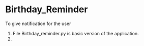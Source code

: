 # Birthday_Reminder
To give notification for the user
1. File Birthday_reminder.py is basic version of the application.
2.
